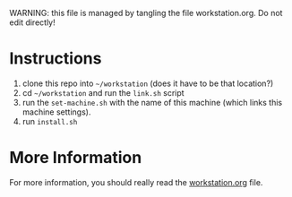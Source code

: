 WARNING: this file is managed by tangling the file workstation.org. Do not edit directly!

# Instructions

1. clone this repo into `~/workstation` (does it have to be that location?)
2. cd `~/workstation` and run the `link.sh` script
3. run the `set-machine.sh` with the name of this machine (which links this machine settings).
3. run `install.sh`

# More Information

For more information, you should really read the <a href="workstation.org">workstation.org</a> file.

